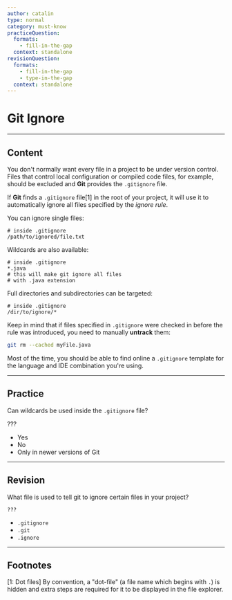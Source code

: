 ```yaml
---
author: catalin
type: normal
category: must-know
practiceQuestion:
  formats:
    - fill-in-the-gap
  context: standalone
revisionQuestion:
  formats:
    - fill-in-the-gap
    - type-in-the-gap
  context: standalone
---
```


# Git Ignore


---

## Content

You don't normally want every file in a project to be under version control. Files that control local configuration or compiled code files, for example, should be excluded and **Git** provides the `.gitignore` file.

If **Git** finds a `.gitignore` file[1] in the root of your project, it will use it to automatically ignore all files specified by the *ignore rule*.

You can ignore single files:

```plain-text
# inside .gitignore
/path/to/ignored/file.txt
```

Wildcards are also available:

```plain-text
# inside .gitignore
*.java
# this will make git ignore all files
# with .java extension
```

Full directories and subdirectories can be targeted:

```plain-text
# inside .gitignore
/dir/to/ignore/*
```

Keep in mind that if files specified in `.gitignore` were checked in before the rule was introduced, you need to manually **untrack** them:

```bash
git rm --cached myFile.java
```

Most of the time, you should be able to find online a `.gitignore` template for the language and IDE combination you're using.


---

## Practice

Can wildcards be used inside the `.gitignore` file?

???

- Yes
- No
- Only in newer versions of Git


---

## Revision

What file is used to tell git to ignore certain files in your project?

```plain-text
???
```

- `.gitignore`
- `.git`
- `.ignore`


---

## Footnotes

[1: Dot files]
By convention, a "dot-file" (a file name which begins with `.`) is hidden and extra steps are required for it to be displayed in the file explorer.
